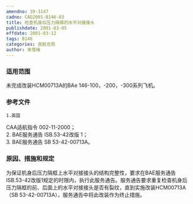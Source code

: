 ```yaml
---
amendno: 39-3147  
cadno: CAD2001-B146-03  
title: 检查机身后压力隔框的水平对接接头  
publishdate: 2001-03-05  
effdate: 2001-03-12  
tags: B146  
categories: 民航总局  
author: 朱雪峰  
---
```

  
### 适用范围  
未完成改装HCM00713A的BAe 146-100，-200，-300系列飞机。  
  
<!--more-->  
### 参考文件  
    1.英国  
CAA适航指令 002-11-2000；  
    2. BAE服务通告 ISB.53-42改版 1；  
    3. BAE服务通告 SB 53-42-00713A。  
  
### 原因、措施和规定  
为保证机身后压力隔框上水平对接接头的结构完整性，要求在BAE服务通告ISB.53-42改版1规定的时限内，执行此服务通告。服务通告要求重复检查机身后压力隔框的前、后面上的水平对接接头是否有裂纹，直到实施改装HCM00713A（SB 53-42-00713A），服务通告中将此改装作为终止措施。  
